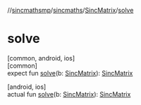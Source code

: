 //[sincmathsmp](../../../index.md)/[sincmaths](../index.md)/[SincMatrix](index.md)/[solve](solve.md)

# solve

[common, android, ios]\
[common]\
expect fun [solve](solve.md)(b: [SincMatrix](index.md)): [SincMatrix](index.md)

[android, ios]\
actual fun [solve](solve.md)(b: [SincMatrix](index.md)): [SincMatrix](index.md)
